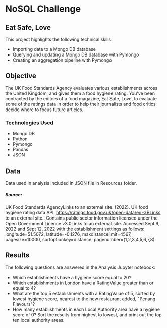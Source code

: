 # NoSQL Challenge
## Eat Safe, Love
This project highlights the following technical skills:
* Importing data to a Mongo DB database
* Querying and updating a Mongo DB database with Pymongo
* Creating an aggregation pipeline with Pymongo

## Objective
The UK Food Standards Agency evaluates various establishments across the United Kingdom, and gives them a food hygiene rating. You've been contracted by the editors of a food magazine, Eat Safe, Love, to evaluate some of the ratings data in order to help their journalists and food critics decide where to focus future articles.

### Technologies Used
* Mongo DB
* Python
* Pymongo
* Pandas
* JSON

## Data
Data used in analysis included in JSON file in Resources folder. 
##### Source: 
UK Food Standards AgencyLinks to an external site. (2022). UK food hygiene rating data API. https://ratings.food.gov.uk/open-data/en-GBLinks to an external site.. Contains public sector information licensed under the Open Government Licence v3.0Links to an external site.
Accessed Sept 9, 2022 and Sept 12, 2022 with the establishment settings as follows: longitude=51.5072, latitude=-0.1276, maxdistancelimit=4567, pagesize=10000, sortoptionkey=distance, pagenumber=(1,2,3,4,5,6,7,8).

## Results
The following questions are answered in the Analysis Jupyter notebook:
* Which establishments have a hygiene score equal to 20?
* Which establishments in London have a RatingValue greater than or equal to 4?
* What are the top 5 establishments with a RatingValue of 5, sorted by lowest hygiene score, nearest to the new restaurant added, "Penang Flavours"?
* How many establishments in each Local Authority area have a hygiene score of 0? Sort the results from highest to lowest, and print out the top ten local authority areas.
